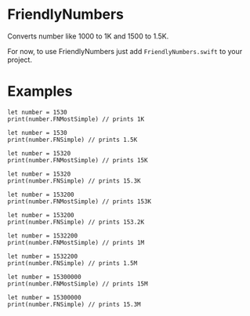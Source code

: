 # FriendlyNumbers

Converts number like 1000 to 1K and 1500 to 1.5K.

For now, to use FriendlyNumbers just add `FriendlyNumbers.swift` to your project.

# Examples

```
let number = 1530
print(number.FNMostSimple) // prints 1K

let number = 1530
print(number.FNSimple) // prints 1.5K

let number = 15320
print(number.FNMostSimple) // prints 15K

let number = 15320
print(number.FNSimple) // prints 15.3K

let number = 153200
print(number.FNMostSimple) // prints 153K

let number = 153200
print(number.FNSimple) // prints 153.2K

let number = 1532200
print(number.FNMostSimple) // prints 1M

let number = 1532200
print(number.FNSimple) // prints 1.5M

let number = 15300000
print(number.FNMostSimple) // prints 15M

let number = 15300000
print(number.FNSimple) // prints 15.3M
```

